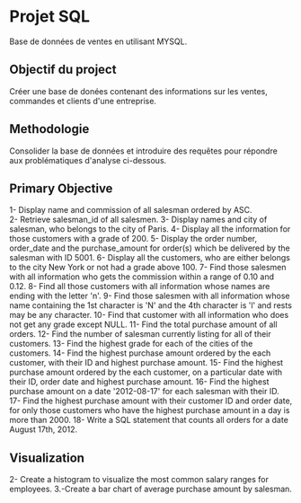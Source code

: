 # Projet SQL
Base de données de ventes en utilisant MYSQL.

## Objectif du project
Créer une base de donées contenant des informations sur les ventes, commandes et clients d'une entreprise.

## Methodologie
Consolider la base de données et introduire des requêtes pour répondre aux problématiques d'analyse ci-dessous.

## Primary Objective
1-  Display name and commission of all salesman ordered by ASC.  
2-  Retrieve salesman_id of all salesmen.
3-  Display names and city of salesman, who belongs to the city of Paris.
4-  Display all the information for those customers with a grade of 200.
5-  Display the order number, order_date and the purchase_amount for order(s) which be delivered by the salesman with ID 5001.
6-  Display all the customers, who are either belongs to the city New York or not had a grade above 100.
7-  Find those salesmen with all information who gets the commission within a range of 0.10 and 0.12.
8-  Find all those customers with all information whose names are ending with the letter 'n'.
9-  Find those salesmen with all information whose name containing the 1st character is 'N' and the 4th character is 'l' and rests may be any character.
10- Find that customer with all information who does not get any grade except NULL.
11- Find the total purchase amount of all orders.
12- Find the number of salesman currently listing for all of their customers.
13- Find the highest grade for each of the cities of the customers.
14- Find the highest purchase amount ordered by the each customer, with their ID and highest purchase amount.
15- Find the highest purchase amount ordered by the each customer, on a particular date with their ID, order date and highest purchase amount.
16- Find the highest purchase amount on a date '2012-08-17' for each salesman with their ID.
17- Find the highest purchase amount with their customer ID and order date, for only those customers who have the highest purchase amount in a day is more than 2000.
18- Write a SQL statement that counts all orders for a date August 17th, 2012.

## Visualization
2- Create a histogram to visualize the most common salary ranges for employees.
3.-Create a bar chart of average purchase amount by salesman.
